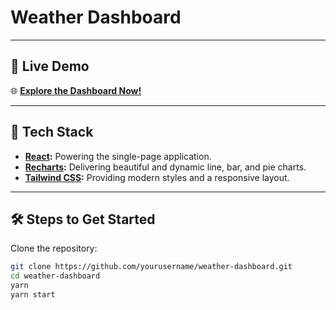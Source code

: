 # Weather Dashboard 

---

## 🚀 Live Demo  

🌐 **[Explore the Dashboard Now!](https://weather-dashobard.netlify.app/)**  

---

## 🔧 Tech Stack  

- **[React](https://reactjs.org/):** Powering the single-page application.  
- **[Recharts](https://recharts.org/):** Delivering beautiful and dynamic line, bar, and pie charts.  
- **[Tailwind CSS](https://tailwindcss.com/):** Providing modern styles and a responsive layout.  

---

## 🛠️ Steps to Get Started  

Clone the repository:  
   ```bash
   git clone https://github.com/yourusername/weather-dashboard.git
   cd weather-dashboard
   yarn
   yarn start

